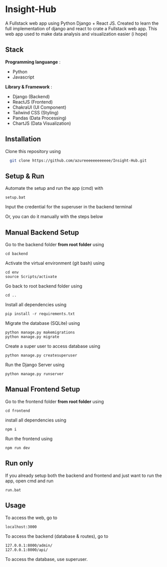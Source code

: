
# Insight-Hub

A Fullstack web app using Python Django + React JS. Created to learn the full implementation of django and react to crate a Fullstack web app. This web app used to make data analysis and visualization easier (i hope)


## Stack

**Programming languange** :
* Python
* Javascript

**Library & Framework** :
* Django (Backend)
* ReactJS (Frontend)
* ChakraUI (UI Component)
* Tailwind CSS (Styling)
* Pandas (Data Processing)
* ChartJS (Data Visualization)
## Installation

Clone this repository using

```bash
  git clone https://github.com/azureeeeeeeeeeee/Insight-Hub.git
```
    
## Setup & Run

Automate the setup and run the app (cmd) with
```
setup.bat
```

Input the credential for the superuser in the backend terminal

Or, you can do it manually with the steps below
## Manual Backend Setup

Go to the backend folder **from root folder** using
```
cd backend
```

Activate the virtual environment (git bash) using
```
cd env
source Scripts/activate
```

Go back to root backend folder using
```
cd ..
```

Install all dependencies using
```
pip install -r requirements.txt
```

Migrate the database (SQLite) using
```
python manage.py makemigrations
python manage.py migrate
```

Create a super user to access database using
```
python manage.py createsuperuser
```

Run the Django Server using
```
python manage.py runserver
```
## Manual Frontend Setup
Go to the frontend folder **from root folder** using
```
cd frontend
```

install all dependencies using
```
npm i
```

Run the frontend using
```
npm run dev
```
## Run only

If you already setup both the backend and frontend and just want to run the app, open cmd and run
```
run.bat
```


## Usage
To access the web, go to
```
localhost:3000
```

To access the backend (database & routes), go to
```
127.0.0.1:8000/admin/
127.0.0.1:8000/api/
```
To access the database, use superuser.
